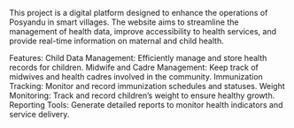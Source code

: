 This project is a digital platform designed to enhance the operations of Posyandu in smart villages. The website aims to streamline the management of health data, improve accessibility to health services, and provide real-time information on maternal and child health.

Features:
Child Data Management: Efficiently manage and store health records for children.
Midwife and Cadre Management: Keep track of midwives and health cadres involved in the community.
Immunization Tracking: Monitor and record immunization schedules and statuses.
Weight Monitoring: Track and record children’s weight to ensure healthy growth.
Reporting Tools: Generate detailed reports to monitor health indicators and service delivery.
